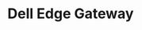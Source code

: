 ---
title: Dell Edge Gateway
layout: bundle
image: '/images/devices/device-list/delledgegateway.jpg'
brand: Dell
---